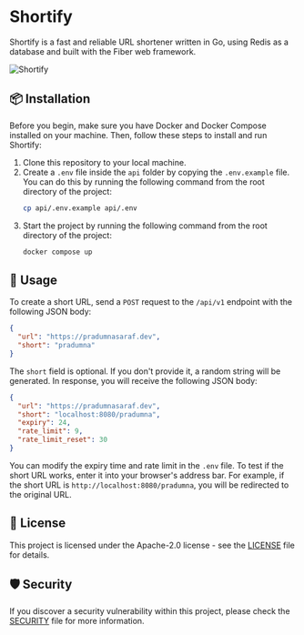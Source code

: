 # Shortify

Shortify is a fast and reliable URL shortener written in Go, using Redis as a database and built with the Fiber web framework.

![Shortify](https://github.com/Pradumnasaraf/Shortify/assets/51878265/2c2686e8-82aa-481c-9d4a-07c2d3711398)

## 📦 Installation

Before you begin, make sure you have Docker and Docker Compose installed on your machine. Then, follow these steps to install and run Shortify:

1. Clone this repository to your local machine.
2. Create a `.env` file inside the `api` folder by copying the `.env.example` file. You can do this by running the following command from the root directory of the project:
   ```bash
   cp api/.env.example api/.env
   ```
3. Start the project by running the following command from the root directory of the project:
   ```bash
   docker compose up
   ```

## 📝 Usage

To create a short URL, send a `POST` request to the `/api/v1` endpoint with the following JSON body:

```json
{
  "url": "https://pradumnasaraf.dev",
  "short": "pradumna"
}
```

The `short` field is optional. If you don't provide it, a random string will be generated. In response, you will receive the following JSON body:

```json
{
  "url": "https://pradumnasaraf.dev",
  "short": "localhost:8080/pradumna",
  "expiry": 24,
  "rate_limit": 9,
  "rate_limit_reset": 30
}
```

You can modify the expiry time and rate limit in the `.env` file. To test if the short URL works, enter it into your browser's address bar. For example, if the short URL is `http://localhost:8080/pradumna`, you will be redirected to the original URL.

## 📜 License

This project is licensed under the Apache-2.0 license - see the [LICENSE](LICENSE) file for details.

## 🛡 Security

If you discover a security vulnerability within this project, please check the [SECURITY](SECURITY.md) file for more information.
